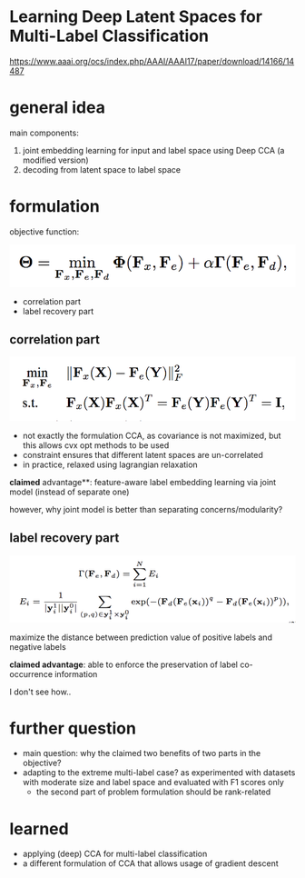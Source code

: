 # Learning Deep Latent Spaces for Multi-Label Classification

https://www.aaai.org/ocs/index.php/AAAI/AAAI17/paper/download/14166/14487


# general idea

main components:

1. joint embedding learning for input and label space using Deep CCA (a modified version)
2. decoding from latent space to label space

# formulation

objective function:

![](figs/cca-multi-label/formulation.png)

- correlation part
- label recovery part

## correlation part

![](figs/cca-multi-label/cca-obj.png)

- not exactly the formulation CCA, as covariance is not maximized, but this allows cvx opt methods to be used
- constraint ensures that different latent spaces are un-correlated
- in practice, relaxed using lagrangian relaxation

**claimed** advantage**: feature-aware label embedding learning via joint model (instead of separate one)

however, why joint model is better than separating concerns/modularity?

## label recovery part

![](figs/cca-multi-label/label-obj.png)

maximize the distance between prediction value of positive labels and negative labels

**claimed advantage**: able to enforce the preservation of label co-occurrence information

I don't see how..

# further question

- main question: why the claimed two benefits of two parts in the objective?
- adapting to the extreme multi-label case? as experimented with datasets with moderate size and label space and evaluated with F1 scores only
  - the second part of problem formulation should be rank-related

# learned

- applying (deep) CCA for multi-label classification
- a different formulation of CCA that allows usage of gradient descent

